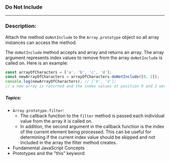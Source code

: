 ### Do Not Include

<hr>

### Description:

Attach the method `doNotInclude` to the `Array.prototype` object so all array instances can access the method.

The `doNotInclude` method accepts and array and returns an array. The array argument represents index values to remove from the array `doNotInclude` is called on. Here is an example:

```js
const arrayOfCharacters = ['a', 'b', 'c', 'd'];
const newArrayOfCharacters = arrayOfCharacters.doNotInclude([0, 2]);
console.log(newArrayOfCharacters); // ['b', 'd'];
// a new array is returned and the index values at position 0 and 2 were removed ('a', 'c')
```

##### Topics:

- `Array.prototype.filter`:
  - The callback function to the `filter` method is passed each individual value from the array it is called on.
  - In addition, the second argument in the callback function is the index of the current element being processed. This can be useful for determining if the current index value should be skipped and not included in the array the filter method creates.
- Fundamental JavaScript Concepts
- Prototypes and the "this" keyword
